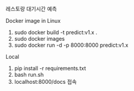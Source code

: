 레스토랑 대기시간 예측

Docker image in Linux
1. sudo docker build -t predict:v1.x .
2. sudo docker images
3. sudo docker run -d -p 8000:8000 predict:v1.x

Local
1. pip install -r requirements.txt
2. bash run.sh
3. localhost:8000/docs 접속

